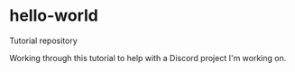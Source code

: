 # hello-world
Tutorial repository

Working through this tutorial to help with a Discord project I'm working on.